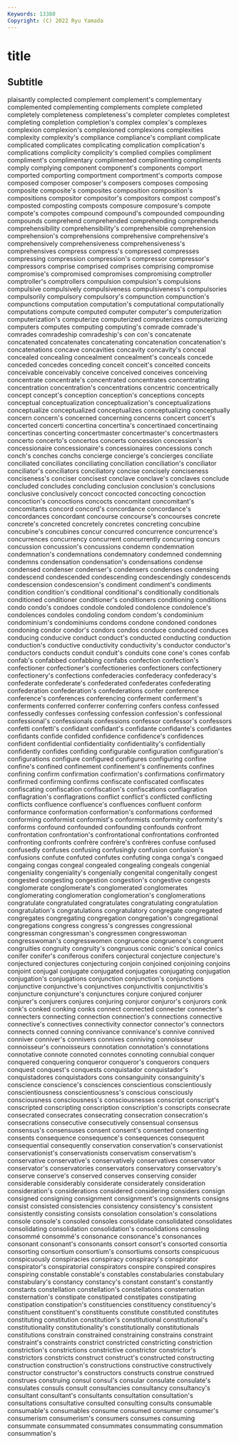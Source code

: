 ```yaml
---
Keywords: 13380
Copyright: (C) 2022 Ryu Yamada
---
```



# title

## Subtitle
plaisantly complected complement complement's complementary complemented complementing complements complete
completed completely completeness completeness's completer completes completest completing completion completion's
complex complex's complexes complexion complexion's complexioned complexions complexities complexity complexity's
compliance compliance's compliant complicate complicated complicates complicating complication complication's complications
complicity complicity's complied complies compliment compliment's complimentary complimented complimenting compliments
comply complying component component's components comport comported comporting comportment comportment's
comports compose composed composer composer's composers composes composing composite composite's
composites composition composition's compositions compositor compositor's compositors compost compost's composted
composting composts composure composure's compote compote's compotes compound compound's compounded
compounding compounds comprehend comprehended comprehending comprehends comprehensibility comprehensibility's comprehensible comprehension
comprehension's comprehensions comprehensive comprehensive's comprehensively comprehensiveness comprehensiveness's comprehensives compress compress's
compressed compresses compressing compression compression's compressor compressor's compressors comprise comprised
comprises comprising compromise compromise's compromised compromises compromising comptroller comptroller's comptrollers
compulsion compulsion's compulsions compulsive compulsively compulsiveness compulsiveness's compulsories compulsorily compulsory
compulsory's compunction compunction's compunctions computation computation's computational computationally computations compute
computed computer computer's computerization computerization's computerize computerized computerizes computerizing computers
computes computing computing's comrade comrade's comrades comradeship comradeship's con con's
concatenate concatenated concatenates concatenating concatenation concatenation's concatenations concave concavities concavity
concavity's conceal concealed concealing concealment concealment's conceals concede conceded concedes
conceding conceit conceit's conceited conceits conceivable conceivably conceive conceived conceives
conceiving concentrate concentrate's concentrated concentrates concentrating concentration concentration's concentrations concentric
concentrically concept concept's conception conception's conceptions concepts conceptual conceptualization conceptualization's
conceptualizations conceptualize conceptualized conceptualizes conceptualizing conceptually concern concern's concerned concerning
concerns concert concert's concerted concerti concertina concertina's concertinaed concertinaing concertinas
concerting concertmaster concertmaster's concertmasters concerto concerto's concertos concerts concession concession's
concessionaire concessionaire's concessionaires concessions conch conch's conches conchs concierge concierge's
concierges conciliate conciliated conciliates conciliating conciliation conciliation's conciliator conciliator's conciliators
conciliatory concise concisely conciseness conciseness's conciser concisest conclave conclave's conclaves
conclude concluded concludes concluding conclusion conclusion's conclusions conclusive conclusively concoct
concocted concocting concoction concoction's concoctions concocts concomitant concomitant's concomitants concord
concord's concordance concordance's concordances concordant concourse concourse's concourses concrete concrete's
concreted concretely concretes concreting concubine concubine's concubines concur concurred concurrence
concurrence's concurrences concurrency concurrent concurrently concurring concurs concussion concussion's concussions
condemn condemnation condemnation's condemnations condemnatory condemned condemning condemns condensation condensation's
condensations condense condensed condenser condenser's condensers condenses condensing condescend condescended
condescending condescendingly condescends condescension condescension's condiment condiment's condiments condition condition's
conditional conditional's conditionally conditionals conditioned conditioner conditioner's conditioners conditioning conditions
condo condo's condoes condole condoled condolence condolence's condolences condoles condoling
condom condom's condominium condominium's condominiums condoms condone condoned condones condoning
condor condor's condors condos conduce conduced conduces conducing conducive conduct
conduct's conducted conducting conduction conduction's conductive conductivity conductivity's conductor conductor's
conductors conducts conduit conduit's conduits cone cone's cones confab confab's
confabbed confabbing confabs confection confection's confectioner confectioner's confectioneries confectioners confectionery
confectionery's confections confederacies confederacy confederacy's confederate confederate's confederated confederates confederating
confederation confederation's confederations confer conference conference's conferences conferencing conferment conferment's
conferments conferred conferrer conferring confers confess confessed confessedly confesses confessing
confession confession's confessional confessional's confessionals confessions confessor confessor's confessors confetti
confetti's confidant confidant's confidante confidante's confidantes confidants confide confided confidence
confidence's confidences confident confidential confidentiality confidentiality's confidentially confidently confides confiding
configurable configuration configuration's configurations configure configured configures configuring confine confine's
confined confinement confinement's confinements confines confining confirm confirmation confirmation's confirmations
confirmatory confirmed confirming confirms confiscate confiscated confiscates confiscating confiscation confiscation's
confiscations conflagration conflagration's conflagrations conflict conflict's conflicted conflicting conflicts confluence
confluence's confluences confluent conform conformance conformation conformation's conformations conformed conforming
conformist conformist's conformists conformity conformity's conforms confound confounded confounding confounds
confront confrontation confrontation's confrontational confrontations confronted confronting confronts confrère confrère's
confrères confuse confused confusedly confuses confusing confusingly confusion confusion's confusions
confute confuted confutes confuting conga conga's congaed congaing congas congeal
congealed congealing congeals congenial congeniality congeniality's congenially congenital congenitally congest
congested congesting congestion congestion's congestive congests conglomerate conglomerate's conglomerated conglomerates
conglomerating conglomeration conglomeration's conglomerations congratulate congratulated congratulates congratulating congratulation congratulation's
congratulations congratulatory congregate congregated congregates congregating congregation congregation's congregational congregations
congress congress's congresses congressional congressman congressman's congressmen congresswoman congresswoman's congresswomen
congruence congruence's congruent congruities congruity congruity's congruous conic conic's conical
conics conifer conifer's coniferous conifers conjectural conjecture conjecture's conjectured conjectures
conjecturing conjoin conjoined conjoining conjoins conjoint conjugal conjugate conjugated conjugates
conjugating conjugation conjugation's conjugations conjunction conjunction's conjunctions conjunctive conjunctive's conjunctives
conjunctivitis conjunctivitis's conjuncture conjuncture's conjunctures conjure conjured conjurer conjurer's conjurers
conjures conjuring conjuror conjuror's conjurors conk conk's conked conking conks
connect connected connecter connecter's connecters connecting connection connection's connections connective
connective's connectives connectivity connector connector's connectors connects conned conning connivance
connivance's connive connived conniver conniver's connivers connives conniving connoisseur connoisseur's
connoisseurs connotation connotation's connotations connotative connote connoted connotes connoting connubial
conquer conquered conquering conqueror conqueror's conquerors conquers conquest conquest's conquests
conquistador conquistador's conquistadores conquistadors cons consanguinity consanguinity's conscience conscience's consciences
conscientious conscientiously conscientiousness conscientiousness's conscious consciously consciousness consciousness's consciousnesses conscript
conscript's conscripted conscripting conscription conscription's conscripts consecrate consecrated consecrates consecrating
consecration consecration's consecrations consecutive consecutively consensual consensus consensus's consensuses consent
consent's consented consenting consents consequence consequence's consequences consequent consequential consequently
conservation conservation's conservationist conservationist's conservationists conservatism conservatism's conservative conservative's conservatively
conservatives conservator conservator's conservatories conservators conservatory conservatory's conserve conserve's conserved
conserves conserving consider considerable considerably considerate considerately consideration consideration's considerations
considered considering considers consign consigned consigning consignment consignment's consignments consigns
consist consisted consistencies consistency consistency's consistent consistently consisting consists consolation
consolation's consolations console console's consoled consoles consolidate consolidated consolidates consolidating
consolidation consolidation's consolidations consoling consommé consommé's consonance consonance's consonances consonant
consonant's consonants consort consort's consorted consortia consorting consortium consortium's consortiums
consorts conspicuous conspicuously conspiracies conspiracy conspiracy's conspirator conspirator's conspiratorial conspirators
conspire conspired conspires conspiring constable constable's constables constabularies constabulary constabulary's
constancy constancy's constant constant's constantly constants constellation constellation's constellations consternation
consternation's constipate constipated constipates constipating constipation constipation's constituencies constituency constituency's
constituent constituent's constituents constitute constituted constitutes constituting constitution constitution's constitutional
constitutional's constitutionality constitutionality's constitutionally constitutionals constitutions constrain constrained constraining constrains
constraint constraint's constraints constrict constricted constricting constriction constriction's constrictions constrictive
constrictor constrictor's constrictors constricts construct construct's constructed constructing construction construction's
constructions constructive constructively constructor constructor's constructors constructs construe construed construes
construing consul consul's consular consulate consulate's consulates consuls consult consultancies
consultancy consultancy's consultant consultant's consultants consultation consultation's consultations consultative consulted
consulting consults consumable consumable's consumables consume consumed consumer consumer's consumerism
consumerism's consumers consumes consuming consummate consummated consummates consummating consummation consummation's
